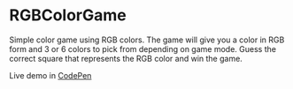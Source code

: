 # RGBColorGame

Simple color game using RGB colors. The game will give you a color in RGB form and 3 or 6 colors to pick from depending on game mode. Guess the correct square that represents the RGB color and win the game.

Live demo in [CodePen](https://codepen.io/serg_92/full/oWmXRj/)
